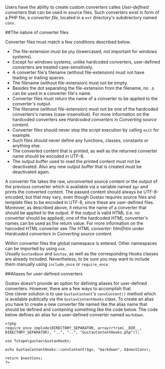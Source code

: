 Users have the ability to create custom converters calles *User-defined converters* that can be used in source files. Such converters exist in form of a PHP file, a *converter file*, located in a `ext` directory's subdirectory named `conv`.



##The nature of converter files

Converter files must match a few conditions described below.

+   The file-extension must be `php` (lowercased, not important for windows systems).
+   Except for windows systems, unlike hardcoded converters, user-defined converters are treated case-sensitively.
+   A converter file's filename (without file-extension) must not have leading or trailing spaces.
+   The filename (without file-extension) must not be empty.
+   Besides the dot separating the file-extension from the filename, no `.`s can be used in a converter file's name.
+   Converter files must return the name of a converter to be applied to the converter's output.
+   The filename (without file-extension) must not be one of the hardcoded converters's names (case-insensitive). For more information on the hardcoded converters see *Hardcoded converters* in *Converting source content*.
+   Converter files should never stop the script execution by calling `exit` for example.
+   Such files should never define any functions, classes, constants or anything else.
+   The converted content that is printed, as well as the returned converter name should be encoded in UTF-8.
+   The output buffer used to read the printed content must not be deactivated. Also any new output buffer that is created must be deactivated again.

A converter file takes the raw, unconverted source content or the output of the previous converter which is available via a variable named `$gv` and prints the converted content. The passed content should always be UTF-8-encoded, but that may vary, even though Gustav requires source files and template files to be encoded in UTF-8, since these are user-defined files.  
Moreover, as described above, it returns the name of a converter that should be applied to the output. If the output is valid HTML (i.e. no converter should be applied), one of the hardcoded HTML converter's names can be used as the return value. For more information on the harcoded HTML converter see *The HTML converter: html|htm* under *Hardcoded converters* in *Converting source content*.

Within converter files the global namespace is entered. Other namespaces can be imported by using `use`.  
Usually `GustavBase` and `Gustav`, as well as the corresponding Hooks classes are already included. Nevertheless, to be sure you may want to include them manually using `include_once` or `require_once`.



##Aliases for user-defined converters

Gustav doesn't provide an option for defining aliases for user-defined converters. However, there are a few ways to accomplish that.  
One clever solution is to use `GustavContent`'s `convContent()` method which is available publically via the `GustavContentHooks` class. To create an alias you have to create a new converter file named like the alias name that should be defined and containing something like the code below. The code below defines an alias for a user-defined converter named `markdown`.

    <?php
    require_once implode(DIRECTORY_SEPARATOR, array(rtrim(__DIR__, DIRECTORY_SEPARATOR), "..", "..", "GustavContentHooks.php"));

    use futape\gustav\GustavHooks;

    echo GustavContentHooks::convContent($gv, "markdown", &$nextConv);

    return $nextConv;
    ?>